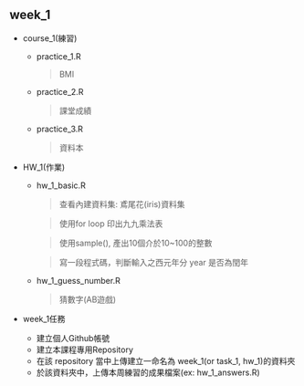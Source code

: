 ## week_1

* course_1(練習)
  - practice_1.R
    >BMI
  - practice_2.R
    >課堂成績
  - practice_3.R
    >資料本

* HW_1(作業)
  - hw_1_basic.R
    >查看內建資料集: 鳶尾花(iris)資料集
    
    >使用for loop 印出九九乘法表
    
    >使用sample(), 產出10個介於10~100的整數
    
    >寫一段程式碼，判斷輸入之西元年分 year 是否為閏年
    
  - hw_1_guess_number.R
    >猜數字(AB遊戲)
  
* week_1任務
  - 建立個人Github帳號
  - 建立本課程專用Repository
  - 在該 repository 當中上傳建立一命名為 week_1(or task_1, hw_1)的資料夾
  - 於該資料夾中，上傳本周練習的成果檔案(ex: hw_1_answers.R)
